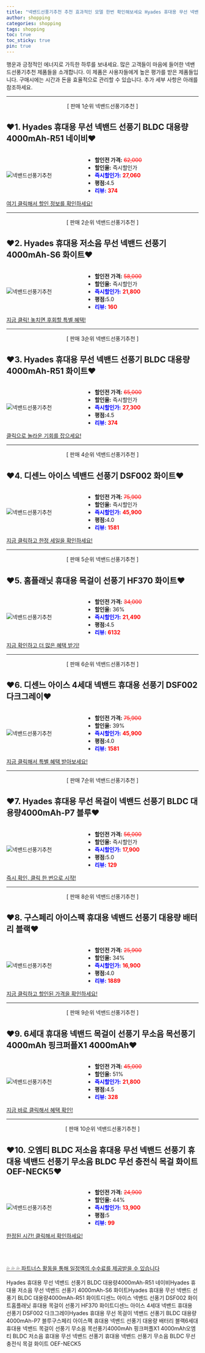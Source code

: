 ```yaml
---
title: "넥밴드선풍기추천 추천 효과적인 모델 한번 확인해보세요 Hyades 휴대용 무선 넥밴드 선풍기"
author: shopping
categories: shopping
tags: shopping
toc: true
toc_sticky: true
pin: true
---
```

행운과 긍정적인 에너지로 가득한 하루를 보내세요. 많은 고객들이 마음에 들어한 넥밴드선풍기추천 제품들을 소개합니다. 이 제품은 사용자들에게 높은 평가를 받은 제품들입니다. 구매시에는 시간과 돈을 효율적으로 관리할 수 있습니다. 추가 세부 사항은 아래를 참조하세요.

---
<p class="toplist" style="margin: 0 auto; display: block; width: fit-content;">[ 판매 1순위 넥밴드선풍기추천 ]</p>

<h2><strong>❤️1. Hyades 휴대용 무선 넥밴드 선풍기 BLDC 대용량4000mAh-R51 네이비❤️</strong></h2>

<div style="display: flex; align-items: center;">
    <div style="flex: 0.4;">
        <img src="https://thumbnail8.coupangcdn.com/thumbnails/remote/230x230ex/image/vendor_inventory/0c4e/b916ffa82cc8a34f0a1af06970806ecffb99f70cbfe6734fcc39457e8581.jpg" alt="넥밴드선풍기추천" style="max-width: 100%;">
    </div>
    <div style="flex: 0.6; margin-left: 10px;">
        <ul>
            <li><strong>할인전 가격:</strong> <del style="color: red;">62,000</del></li>
            <li><strong>할인율:</strong> 즉시할인가</li>
            <li><span style='color:blue'><strong>즉시할인가:</strong></span> <span style='color:red'><strong>27,060</strong></span></li>
            <li><strong>평점:</strong>4.5</li>
            <li><span style='color:blue'><strong>리뷰:</strong></span> <span style='color:red'><strong>374</strong></span></li>
        </ul>
    </div>
</div>
<div class="center">
    <a href="https://William4Davisa.github.io?lptag=AF9450613&subid=githubio&pageKey=8054278401&traceid=V0-153&itemId=22601067677&vendorItemId=89657893995" class="myButton">
        여기 클릭해서 할인 정보를 확인하세요!
    </a>
</div>


---
<p class="toplist" style="margin: 0 auto; display: block; width: fit-content;">[ 판매 2순위 넥밴드선풍기추천 ]</p>

<h2><strong>❤️2. Hyades 휴대용 저소음 무선 넥밴드 선풍기 4000mAh-S6 화이트❤️</strong></h2>

<div style="display: flex; align-items: center;">
    <div style="flex: 0.4;">
        <img src="https://thumbnail9.coupangcdn.com/thumbnails/remote/230x230ex/image/vendor_inventory/f9b2/9f0a17fbb4c58f60100334eb5ee8fb8fd18634e4ef9b8e184ad563a692b3.jpg" alt="넥밴드선풍기추천" style="max-width: 100%;">
    </div>
    <div style="flex: 0.6; margin-left: 10px;">
        <ul>
            <li><strong>할인전 가격:</strong> <del style="color: red;">58,000</del></li>
            <li><strong>할인율:</strong> 즉시할인가</li>
            <li><span style='color:blue'><strong>즉시할인가:</strong></span> <span style='color:red'><strong>21,800</strong></span></li>
            <li><strong>평점:</strong>5.0</li>
            <li><span style='color:blue'><strong>리뷰:</strong></span> <span style='color:red'><strong>160</strong></span></li>
        </ul>
    </div>
</div>
<div class="center">
    <a href="https://William4Davisa.github.io?lptag=AF9450613&subid=githubio&pageKey=8054996904&traceid=V0-153&itemId=22604061070&vendorItemId=89704361785" class="myButton">
        지금 클릭! 놓치면 후회할 특별 혜택!
    </a>
</div>


---
<p class="toplist" style="margin: 0 auto; display: block; width: fit-content;">[ 판매 3순위 넥밴드선풍기추천 ]</p>

<h2><strong>❤️3. Hyades 휴대용 무선 넥밴드 선풍기 BLDC 대용량4000mAh-R51 화이트❤️</strong></h2>

<div style="display: flex; align-items: center;">
    <div style="flex: 0.4;">
        <img src="https://thumbnail8.coupangcdn.com/thumbnails/remote/230x230ex/image/vendor_inventory/0c4e/b916ffa82cc8a34f0a1af06970806ecffb99f70cbfe6734fcc39457e8581.jpg" alt="넥밴드선풍기추천" style="max-width: 100%;">
    </div>
    <div style="flex: 0.6; margin-left: 10px;">
        <ul>
            <li><strong>할인전 가격:</strong> <del style="color: red;">65,000</del></li>
            <li><strong>할인율:</strong> 즉시할인가</li>
            <li><span style='color:blue'><strong>즉시할인가:</strong></span> <span style='color:red'><strong>27,300</strong></span></li>
            <li><strong>평점:</strong>4.5</li>
            <li><span style='color:blue'><strong>리뷰:</strong></span> <span style='color:red'><strong>374</strong></span></li>
        </ul>
    </div>
</div>
<div class="center">
    <a href="https://William4Davisa.github.io?lptag=AF9450613&subid=githubio&pageKey=8054278401&traceid=V0-153&itemId=22601067678&vendorItemId=89657894021" class="myButton">
        클릭으로 놀라운 기회를 잡으세요!
    </a>
</div>


---
<p class="toplist" style="margin: 0 auto; display: block; width: fit-content;">[ 판매 4순위 넥밴드선풍기추천 ]</p>

<h2><strong>❤️4. 디센느 아이스 넥밴드 선풍기 DSF002 화이트❤️</strong></h2>

<div style="display: flex; align-items: center;">
    <div style="flex: 0.4;">
        <img src="https://thumbnail8.coupangcdn.com/thumbnails/remote/230x230ex/image/vendor_inventory/3704/f1c1f2ba73026ac185931f7f7e8a46b28a806eb9fec2c994f883af1a2ea0.jpg" alt="넥밴드선풍기추천" style="max-width: 100%;">
    </div>
    <div style="flex: 0.6; margin-left: 10px;">
        <ul>
            <li><strong>할인전 가격:</strong> <del style="color: red;">75,900</del></li>
            <li><strong>할인율:</strong> 즉시할인가</li>
            <li><span style='color:blue'><strong>즉시할인가:</strong></span> <span style='color:red'><strong>45,900</strong></span></li>
            <li><strong>평점:</strong>4.0</li>
            <li><span style='color:blue'><strong>리뷰:</strong></span> <span style='color:red'><strong>1581</strong></span></li>
        </ul>
    </div>
</div>
<div class="center">
    <a href="https://William4Davisa.github.io?lptag=AF9450613&subid=githubio&pageKey=6557316739&traceid=V0-153&itemId=14663952641&vendorItemId=81955383612" class="myButton">
        지금 클릭하고 한정 세일을 확인하세요!
    </a>
</div>


---
<p class="toplist" style="margin: 0 auto; display: block; width: fit-content;">[ 판매 5순위 넥밴드선풍기추천 ]</p>

<h2><strong>❤️5. 홈플래닛 휴대용 목걸이 선풍기 HF370 화이트❤️</strong></h2>

<div style="display: flex; align-items: center;">
    <div style="flex: 0.4;">
        <img src="https://thumbnail10.coupangcdn.com/thumbnails/remote/230x230ex/image/retail/images/2791213981320-a72d49ed-7cb9-42e9-a28e-6d3612cf0466.jpg" alt="넥밴드선풍기추천" style="max-width: 100%;">
    </div>
    <div style="flex: 0.6; margin-left: 10px;">
        <ul>
            <li><strong>할인전 가격:</strong> <del style="color: red;">34,000</del></li>
            <li><strong>할인율:</strong> 36%</li>
            <li><span style='color:blue'><strong>즉시할인가:</strong></span> <span style='color:red'><strong>21,490</strong></span></li>
            <li><strong>평점:</strong>4.5</li>
            <li><span style='color:blue'><strong>리뷰:</strong></span> <span style='color:red'><strong>6132</strong></span></li>
        </ul>
    </div>
</div>
<div class="center">
    <a href="https://William4Davisa.github.io?lptag=AF9450613&subid=githubio&pageKey=5172472350&traceid=V0-153&itemId=7139425406&vendorItemId=74431157818" class="myButton">
        지금 확인하고 더 많은 혜택 받기!
    </a>
</div>


---
<p class="toplist" style="margin: 0 auto; display: block; width: fit-content;">[ 판매 6순위 넥밴드선풍기추천 ]</p>

<h2><strong>❤️6. 디센느 아이스 4세대 넥밴드 휴대용 선풍기 DSF002 다크그레이❤️</strong></h2>

<div style="display: flex; align-items: center;">
    <div style="flex: 0.4;">
        <img src="https://thumbnail10.coupangcdn.com/thumbnails/remote/230x230ex/image/vendor_inventory/9c9e/81be23d8fa3bfb9e24c84a796965f119468c69dcfac626e0f68e0f18d3cb.jpg" alt="넥밴드선풍기추천" style="max-width: 100%;">
    </div>
    <div style="flex: 0.6; margin-left: 10px;">
        <ul>
            <li><strong>할인전 가격:</strong> <del style="color: red;">75,900</del></li>
            <li><strong>할인율:</strong> 39%</li>
            <li><span style='color:blue'><strong>즉시할인가:</strong></span> <span style='color:red'><strong>45,900</strong></span></li>
            <li><strong>평점:</strong>4.0</li>
            <li><span style='color:blue'><strong>리뷰:</strong></span> <span style='color:red'><strong>1581</strong></span></li>
        </ul>
    </div>
</div>
<div class="center">
    <a href="https://William4Davisa.github.io?lptag=AF9450613&subid=githubio&pageKey=6557316739&traceid=V0-153&itemId=22932237036&vendorItemId=89966600643" class="myButton">
        지금 클릭해서 특별 혜택 받아보세요!
    </a>
</div>


---
<p class="toplist" style="margin: 0 auto; display: block; width: fit-content;">[ 판매 7순위 넥밴드선풍기추천 ]</p>

<h2><strong>❤️7. Hyades 휴대용 무선 목걸이 넥밴드 선풍기 BLDC 대용량4000mAh-P7 블루❤️</strong></h2>

<div style="display: flex; align-items: center;">
    <div style="flex: 0.4;">
        <img src="https://thumbnail6.coupangcdn.com/thumbnails/remote/230x230ex/image/vendor_inventory/adc0/c0685998e2bd0854c8b968aeee084c8a836e29803cf61cab8d6b8959bc9d.jpg" alt="넥밴드선풍기추천" style="max-width: 100%;">
    </div>
    <div style="flex: 0.6; margin-left: 10px;">
        <ul>
            <li><strong>할인전 가격:</strong> <del style="color: red;">56,000</del></li>
            <li><strong>할인율:</strong> 즉시할인가</li>
            <li><span style='color:blue'><strong>즉시할인가:</strong></span> <span style='color:red'><strong>17,900</strong></span></li>
            <li><strong>평점:</strong>5.0</li>
            <li><span style='color:blue'><strong>리뷰:</strong></span> <span style='color:red'><strong>129</strong></span></li>
        </ul>
    </div>
</div>
<div class="center">
    <a href="https://William4Davisa.github.io?lptag=AF9450613&subid=githubio&pageKey=8054110442&traceid=V0-153&itemId=22600440409&vendorItemId=89678177149" class="myButton">
        즉시 확인, 클릭 한 번으로 시작!
    </a>
</div>


---
<p class="toplist" style="margin: 0 auto; display: block; width: fit-content;">[ 판매 8순위 넥밴드선풍기추천 ]</p>

<h2><strong>❤️8. 구스페리 아이스팩 휴대용 넥밴드 선풍기 대용량 배터리 블랙❤️</strong></h2>

<div style="display: flex; align-items: center;">
    <div style="flex: 0.4;">
        <img src="https://thumbnail8.coupangcdn.com/thumbnails/remote/230x230ex/image/retail/images/1672171040713790-34aef112-116b-481e-b9af-43a4af891067.jpg" alt="넥밴드선풍기추천" style="max-width: 100%;">
    </div>
    <div style="flex: 0.6; margin-left: 10px;">
        <ul>
            <li><strong>할인전 가격:</strong> <del style="color: red;">25,900</del></li>
            <li><strong>할인율:</strong> 34%</li>
            <li><span style='color:blue'><strong>즉시할인가:</strong></span> <span style='color:red'><strong>16,900</strong></span></li>
            <li><strong>평점:</strong>4.0</li>
            <li><span style='color:blue'><strong>리뷰:</strong></span> <span style='color:red'><strong>1889</strong></span></li>
        </ul>
    </div>
</div>
<div class="center">
    <a href="https://William4Davisa.github.io?lptag=AF9450613&subid=githubio&pageKey=6626295538&traceid=V0-153&itemId=15087250291&vendorItemId=82309382722" class="myButton">
        지금 클릭하고 할인된 가격을 확인하세요!
    </a>
</div>


---
<p class="toplist" style="margin: 0 auto; display: block; width: fit-content;">[ 판매 9순위 넥밴드선풍기추천 ]</p>

<h2><strong>❤️9. 6세대 휴대용 넥밴드 목걸이 선풍기 무소음 목선풍기4000mAh 핑크퍼플X1 4000mAh❤️</strong></h2>

<div style="display: flex; align-items: center;">
    <div style="flex: 0.4;">
        <img src="https://thumbnail9.coupangcdn.com/thumbnails/remote/230x230ex/image/vendor_inventory/403f/f3612b4df695b636ee93f247eab62f59706319d12745bf28b03a9652cf27.jpg" alt="넥밴드선풍기추천" style="max-width: 100%;">
    </div>
    <div style="flex: 0.6; margin-left: 10px;">
        <ul>
            <li><strong>할인전 가격:</strong> <del style="color: red;">45,000</del></li>
            <li><strong>할인율:</strong> 51%</li>
            <li><span style='color:blue'><strong>즉시할인가:</strong></span> <span style='color:red'><strong>21,800</strong></span></li>
            <li><strong>평점:</strong>4.5</li>
            <li><span style='color:blue'><strong>리뷰:</strong></span> <span style='color:red'><strong>328</strong></span></li>
        </ul>
    </div>
</div>
<div class="center">
    <a href="https://William4Davisa.github.io?lptag=AF9450613&subid=githubio&pageKey=7959265414&traceid=V0-153&itemId=22002324712&vendorItemId=89049841219" class="myButton">
        지금 바로 클릭해서 혜택 확인!
    </a>
</div>


---
<p class="toplist" style="margin: 0 auto; display: block; width: fit-content;">[ 판매 10순위 넥밴드선풍기추천 ]</p>

<h2><strong>❤️10. 오엠티 BLDC 저소음 휴대용 무선 넥밴드 선풍기 휴대용 넥밴드 선풍기 무소음 BLDC 무선 충전식 목걸 화이트 OEF-NECK5❤️</strong></h2>

<div style="display: flex; align-items: center;">
    <div style="flex: 0.4;">
        <img src="https://thumbnail6.coupangcdn.com/thumbnails/remote/230x230ex/image/vendor_inventory/462b/ac72e3b90d38f9c87ddcc8776a08981c42777d541b012da295ab28e44648.jpg" alt="넥밴드선풍기추천" style="max-width: 100%;">
    </div>
    <div style="flex: 0.6; margin-left: 10px;">
        <ul>
            <li><strong>할인전 가격:</strong> <del style="color: red;">24,900</del></li>
            <li><strong>할인율:</strong> 44%</li>
            <li><span style='color:blue'><strong>즉시할인가:</strong></span> <span style='color:red'><strong>13,900</strong></span></li>
            <li><strong>평점:</strong>5</li>
            <li><span style='color:blue'><strong>리뷰:</strong></span> <span style='color:red'><strong>99</strong></span></li>
        </ul>
    </div>
</div>
<div class="center">
    <a href="https://William4Davisa.github.io?lptag=AF9450613&subid=githubio&pageKey=8232376377&traceid=V0-153&itemId=23695233193&vendorItemId=90200283982" class="myButton">
        한정된 시간! 클릭해서 확인하세요!
    </a>
</div>

<br><br><br>[💦 💦 💦 파트너스 활동을 통해 일정액의 수수료를 제공받을 수 있습니다](https://link.coupang.com/a/bcpT2c)<br><br>Hyades 휴대용 무선 넥밴드 선풍기 BLDC 대용량4000mAh-R51 네이비Hyades 휴대용 저소음 무선 넥밴드 선풍기 4000mAh-S6 화이트Hyades 휴대용 무선 넥밴드 선풍기 BLDC 대용량4000mAh-R51 화이트디센느 아이스 넥밴드 선풍기 DSF002 화이트홈플래닛 휴대용 목걸이 선풍기 HF370 화이트디센느 아이스 4세대 넥밴드 휴대용 선풍기 DSF002 다크그레이Hyades 휴대용 무선 목걸이 넥밴드 선풍기 BLDC 대용량4000mAh-P7 블루구스페리 아이스팩 휴대용 넥밴드 선풍기 대용량 배터리 블랙6세대 휴대용 넥밴드 목걸이 선풍기 무소음 목선풍기4000mAh 핑크퍼플X1 4000mAh오엠티 BLDC 저소음 휴대용 무선 넥밴드 선풍기 휴대용 넥밴드 선풍기 무소음 BLDC 무선 충전식 목걸 화이트 OEF-NECK5